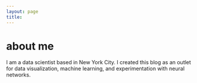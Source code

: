 ```yaml
---
layout: page
title:
---
```

# about me
I am a data scientist based in New York City. I created this blog as an outlet for data visualization, machine learning, and experimentation with neural networks.
